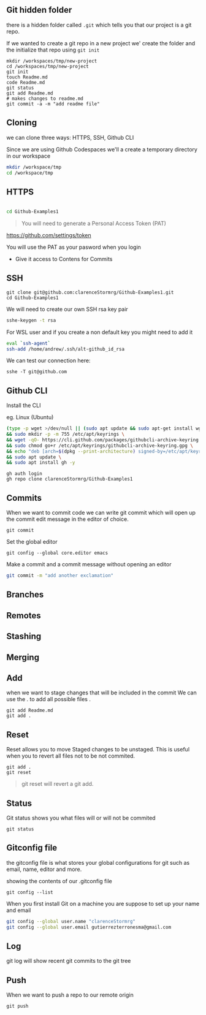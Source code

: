## Git hidden folder

there is a hidden folder called `.git` which tells you that
our project is a git repo.

If we wanted to create a git repo in a new project we' create the
folder and the initialize that repo using `git init`

```
mkdir /workspaces/tmp/new-project
cd /workspaces/tmp/new-project
git init
touch Readme.md
code Readme.md
git status
git add Readme.md
# makes changes to readme.md
git commit -a -m "add readme file"
```

## Cloning

we can clone three ways: HTTPS, SSH, Github CLI

Since we are using Github Codespaces we'll a create
a temporary directory in our workspace

```sh
mkdir /workspace/tmp
cd /workspace/tmp
```

## HTTPS

```sh
 
cd Github-Examples1
```

> You will need to generate a Personal Access Token (PAT)

https://github.com/settings/token

You will use the PAT as your pasword when you login

- Give it access to Contens for Commits

## SSH

```ssh
git clone git@github.com:clarenceStormrg/Github-Examples1.git
cd Github-Examples1
```

We will need to create our own SSH rsa key pair

```sh
sshe-keygen -t rsa
```

For WSL user and if you create a non default key you might need to add it

```sh
eval `ssh-agent`
ssh-add /home/andrew/.ssh/alt-github_id_rsa
```

We can test our connection here:

```
sshe -T git@github.com
```

## Github CLI

Install the CLI

eg. Linux (Ubuntu)

```sh
(type -p wget >/dev/null || (sudo apt update && sudo apt-get install wget -y)) \
&& sudo mkdir -p -m 755 /etc/apt/keyrings \
&& wget -qO- https://cli.github.com/packages/githubcli-archive-keyring.gpg | sudo tee /etc/apt/keyrings/githubcli-archive-keyring.gpg > /dev/null \
&& sudo chmod go+r /etc/apt/keyrings/githubcli-archive-keyring.gpg \
&& echo "deb [arch=$(dpkg --print-architecture) signed-by=/etc/apt/keyrings/githubcli-archive-keyring.gpg] https://cli.github.com/packages stable main" | sudo tee /etc/apt/sources.list.d/github-cli.list > /dev/null \
&& sudo apt update \
&& sudo apt install gh -y
```

```
gh auth login
gh repo clone clarenceStormrg/Github-Examples1
```

## Commits

When we want to commit code we can write git commit which will open
up the commit edit message in the editor of choice.

```
git commit
```

Set the global editor

```
git config --global core.editor emacs
```

Make a commit and a commit message without opening an editor

```sh
git commit -m "add another exclamation"
```

## Branches

## Remotes

## Stashing

## Merging

## Add

when we want to stage changes that will be included in the commit
We can use the . to add all possible files .

```
git add Readme.md
git add .
```

## Reset

Reset allows you to move Staged changes to be unstaged.
This is useful when you to revert all files not to be not commited.

```
git add .
git reset
```

> git reset will revert a git add.

## Status

Git status shows you what files will or will not be commited

```
git status
```

## Gitconfig file

the gitconfig file is what stores your global configurations for
git such as email, name, editor and more.

showing the contents of our .gitconfig file

```
git config --list
```

When you first install Git on a machine you are suppose to set up
your name and email

```sh
git config --global user.name "clarenceStormrg"
git config --global user.email gutierrezterronesma@gmail.com
```

## Log

git log will show recent git commits to the git tree

## Push

When we want to push a repo to our remote origin

```
git push
```